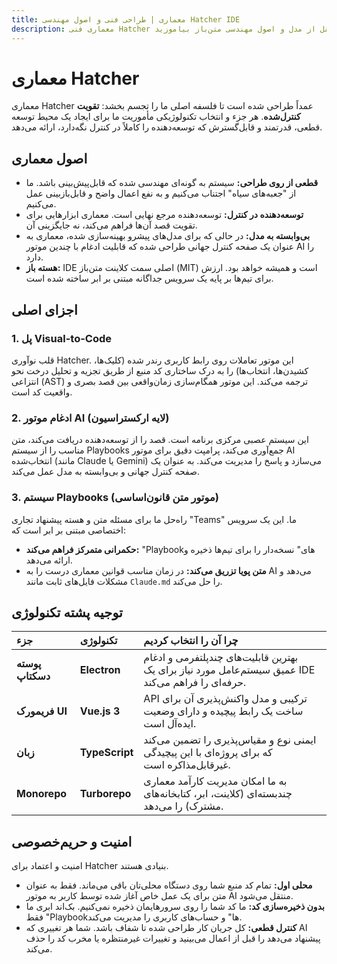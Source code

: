```yaml
---
title: معماری | طراحی فنی و اصول مهندسی Hatcher IDE
description: معماری فنی Hatcher را که برای تقویت کنترل‌شده طراحی شده است، کشف کنید. درباره طراحی قطعی، رویکرد مستقل از مدل و اصول مهندسی متن‌باز بیاموزید.
---
```


# معماری Hatcher

معماری Hatcher عمداً طراحی شده است تا فلسفه اصلی ما را تجسم بخشد: **تقویت کنترل‌شده**. هر جزء و انتخاب تکنولوژیکی مأموریت ما برای ایجاد یک محیط توسعه قطعی، قدرتمند و قابل‌گسترش که توسعه‌دهنده را کاملاً در کنترل نگه‌دارد، ارائه می‌دهد.

## اصول معماری

- **قطعی از روی طراحی:** سیستم به گونه‌ای مهندسی شده که قابل‌پیش‌بینی باشد. ما از "جعبه‌های سیاه" اجتناب می‌کنیم و به نفع اعمال واضح و قابل‌بازبینی عمل می‌کنیم.
- **توسعه‌دهنده در کنترل:** توسعه‌دهنده مرجع نهایی است. معماری ابزارهایی برای تقویت قصد آن‌ها فراهم می‌کند، نه جایگزینی آن.
- **بی‌وابسته به مدل:** در حالی که برای مدل‌های پیشرو بهینه‌سازی شده، معماری به عنوان یک صفحه کنترل جهانی طراحی شده که قابلیت ادغام با چندین موتور AI را دارد.
- **هسته باز:** IDE اصلی سمت کلاینت متن‌باز (MIT) است و همیشه خواهد بود. ارزش برای تیم‌ها بر پایه یک سرویس جداگانه مبتنی بر ابر ساخته شده است.

## اجزای اصلی

### 1. پل Visual-to-Code

قلب نوآوری Hatcher. این موتور تعاملات روی رابط کاربری رندر شده (کلیک‌ها، کشیدن‌ها، انتخاب‌ها) را به درک ساختاری کد منبع از طریق تجزیه و تحلیل درخت نحو انتزاعی (AST) ترجمه می‌کند. این موتور همگام‌سازی زمان‌واقعی بین قصد بصری و واقعیت کد است.

### 2. ادغام موتور AI (لایه ارکستراسیون)

این سیستم عصبی مرکزی برنامه است. قصد را از توسعه‌دهنده دریافت می‌کند، متن مناسب را از سیستم Playbooks جمع‌آوری می‌کند، پرامپت دقیق برای موتور AI انتخاب‌شده (مانند Claude یا Gemini) می‌سازد و پاسخ را مدیریت می‌کند. به عنوان یک صفحه کنترل جهانی و بی‌وابسته به مدل عمل می‌کند.

### 3. سیستم Playbooks (موتور متن قانون‌اساسی)

راه‌حل ما برای مسئله متن و هسته پیشنهاد تجاری "Teams" ما. این یک سرویس اختصاصی مبتنی بر ابر است که:

- **حکمرانی متمرکز فراهم می‌کند:** "Playbook‌های" نسخه‌دار را برای تیم‌ها ذخیره و ارائه می‌دهد.
- **متن پویا تزریق می‌کند:** در زمان مناسب قوانین معماری درست را به AI می‌دهد و مشکلات فایل‌های ثابت مانند `Claude.md` را حل می‌کند.

## توجیه پشته تکنولوژی

| جزء              | تکنولوژی       | چرا آن را انتخاب کردیم                                                                              |
| :--------------- | :------------- | :-------------------------------------------------------------------------------------------------- |
| **پوسته دسکتاپ** | **Electron**   | بهترین قابلیت‌های چندپلتفرمی و ادغام عمیق سیستم‌عامل مورد نیاز برای یک IDE حرفه‌ای را فراهم می‌کند. |
| **فریمورک UI**   | **Vue.js 3**   | API ترکیبی و مدل واکنش‌پذیری آن برای ساخت یک رابط پیچیده و دارای وضعیت ایده‌آل است.                 |
| **زبان**         | **TypeScript** | ایمنی نوع و مقیاس‌پذیری را تضمین می‌کند که برای پروژه‌ای با این پیچیدگی غیرقابل‌مذاکره است.         |
| **Monorepo**     | **Turborepo**  | به ما امکان مدیریت کارآمد معماری چندبسته‌ای (کلاینت، ابر، کتابخانه‌های مشترک) را می‌دهد.            |

## امنیت و حریم‌خصوصی

امنیت و اعتماد برای Hatcher بنیادی هستند.

- **محلی اول:** تمام کد منبع شما روی دستگاه محلی‌تان باقی می‌ماند. فقط به عنوان متن برای یک عمل خاص آغاز شده توسط کاربر به موتور AI منتقل می‌شود.
- **بدون ذخیره‌سازی کد:** ما کد شما را روی سرورهایمان ذخیره نمی‌کنیم. بک‌اند ابری ما فقط "Playbook‌ها" و حساب‌های کاربری را مدیریت می‌کند.
- **کنترل قطعی:** کل جریان کار طراحی شده تا شفاف باشد. شما هر تغییری که AI پیشنهاد می‌دهد را قبل از اعمال می‌بینید و تغییرات غیرمنتظره یا مخرب کد را حذف می‌کند.
